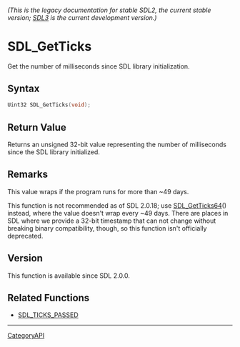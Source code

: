 ###### (This is the legacy documentation for stable SDL2, the current stable version; [SDL3](https://wiki.libsdl.org/SDL3/) is the current development version.)
# SDL_GetTicks

Get the number of milliseconds since SDL library initialization.

## Syntax

```c
Uint32 SDL_GetTicks(void);

```

## Return Value

Returns an unsigned 32-bit value representing the number of milliseconds
since the SDL library initialized.

## Remarks

This value wraps if the program runs for more than ~49 days.

This function is not recommended as of SDL 2.0.18; use
[SDL_GetTicks64](SDL_GetTicks64)() instead, where the value doesn't wrap
every ~49 days. There are places in SDL where we provide a 32-bit timestamp
that can not change without breaking binary compatibility, though, so this
function isn't officially deprecated.

## Version

This function is available since SDL 2.0.0.

## Related Functions

* [SDL_TICKS_PASSED](SDL_TICKS_PASSED)

----
[CategoryAPI](CategoryAPI)


